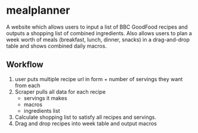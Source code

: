 # mealplanner

A website which allows users to input a list of BBC GoodFood recipes and outputs a shopping list of combined ingredients. Also allows users to plan a week worth of meals (breakfast, lunch, dinner, snacks) in a drag-and-drop table and shows combined daily macros.

[](./docs/v1-gif.gif)
## Workflow

1. user puts multiple recipe url in form + number of servings they want from each
2. Scraper pulls all data for each recipe
    - servings it makes 
    - macros
    - ingredients list 
3. Calculate shopping list to satisfy all recipes and servings.
4. Drag and drop recipes into week table and output macros 
